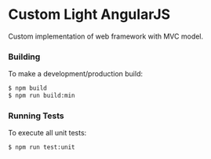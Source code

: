 # Custom Light AngularJS

Custom implementation of web framework with MVC model.

### Building

To make a development/production build:

```sh
$ npm build
$ npm run build:min
```

### Running Tests

To execute all unit tests:

```sh
$ npm run test:unit
```
